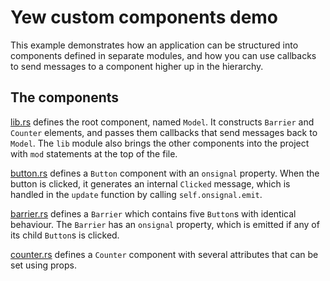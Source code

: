 # Yew custom components demo

This example demonstrates how an application can be structured into
components defined in separate modules, and how you can use callbacks to send
messages to a component higher up in the hierarchy.

## The components

[lib.rs](src/lib.rs) defines the root component, named `Model`. It constructs
`Barrier` and `Counter` elements, and passes them callbacks that send
messages back to `Model`. The `lib` module also brings the other components
into the project with `mod` statements at the top of the file.

[button.rs](src/button.rs) defines a `Button` component with an `onsignal`
property. When the button is clicked, it generates an internal `Clicked`
message, which is handled in the `update` function by calling
`self.onsignal.emit`.

[barrier.rs](src/barrier.rs) defines a `Barrier` which contains five
`Button`s with identical behaviour. The `Barrier` has an `onsignal` property,
which is emitted if any of its child `Button`s is clicked.

[counter.rs](src/counter.rs) defines a `Counter` component with several
attributes that can be set using props.
